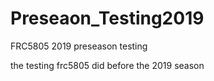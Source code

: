 # Preseaon_Testing2019
FRC5805 2019 preseason testing

the testing frc5805 did before the 2019 season
